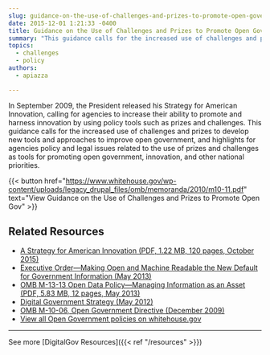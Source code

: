 ```yaml
---
slug: guidance-on-the-use-of-challenges-and-prizes-to-promote-open-government
date: 2015-12-01 1:21:33 -0400
title: Guidance on the Use of Challenges and Prizes to Promote Open Government
summary: "This guidance calls for the increased use of challenges and prizes to develop new tools and approaches to improve open government, and highlights for agencies policy and legal issues related to the use of prizes and challenges as tools for promoting open government, innovation, and other national priorities."
topics:
  - challenges
  - policy
authors:
  - apiazza

---
```


In September 2009, the President released his Strategy for American Innovation, calling for agencies to increase their ability to promote and harness innovation by using policy tools such as prizes and challenges. This guidance calls for the increased use of challenges and prizes to develop new tools and approaches to improve open government, and highlights for agencies policy and legal issues related to the use of prizes and challenges as tools for promoting open government, innovation, and other national priorities.

{{< button href="https://www.whitehouse.gov/wp-content/uploads/legacy_drupal_files/omb/memoranda/2010/m10-11.pdf" text="View Guidance on the Use of Challenges and Prizes to Promote Open Gov" >}}

## Related Resources

- [A Strategy for American Innovation (PDF, 1.22 MB, 120 pages, October 2015)](https://obamawhitehouse.archives.gov/sites/default/files/strategy_for_american_innovation_october_2015.pdf)
- [Executive Order—Making Open and Machine Readable the New Default for Government Information (May 2013)](http://www.whitehouse.gov/the-press-office/2013/05/09/executive-order-making-open-and-machine-readable-new-default-government-)
- [OMB M-13-13 Open Data Policy—Managing Information as an Asset (PDF, 5.83 MB, 12 pages, May 2013)](https://www.whitehouse.gov/sites/whitehouse.gov/files/omb/memoranda/2013/m-13-13.pdf)
- [Digital Government Strategy (May 2012)](https://obamawhitehouse.archives.gov/sites/default/files/omb/egov/digital-government/digital-government.html)
- [OMB M-10-06, Open Government Directive (December 2009)](https://www.whitehouse.gov/sites/whitehouse.gov/files/omb/memoranda/2010/m10-06.pdf)
- [View all Open Government policies on whitehouse.gov](https://obamawhitehouse.archives.gov/open)


---

See more [DigitalGov Resources]({{< ref "/resources" >}})
